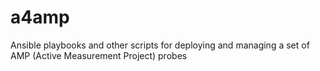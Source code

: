 # a4amp
Ansible playbooks and other scripts for deploying and managing a set of AMP (Active Measurement Project) probes
